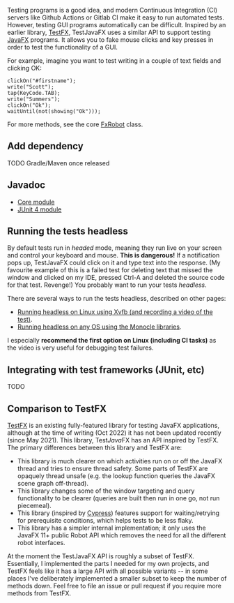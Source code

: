 Testing programs is a good idea, and modern Continuous Integration (CI) servers like Github Actions or Gitlab CI make it easy to run automated tests.  However, testing GUI programs automatically can be difficult.  Inspired by an earlier library, <a href="https://github.com/TestFX/TestFX">TestFX</a>, TestJavaFX uses a similar API to support testing <a href="https://openjfx.io/">JavaFX</a> programs.  It allows you to fake mouse clicks and key presses in order to test the functionality of a GUI.

For example, imagine you want to test writing in a couple of text fields and clicking OK:

    clickOn("#firstname");
    write("Scott");
    tap(KeyCode.TAB);
    write("Summers");
    clickOn("Ok");
    waitUntil(not(showing("Ok")));

For more methods, see the core <a href="/latest-testjavafx-core/org.testjavafx.core/org/testjavafx/FxRobot.html">FxRobot</a> class.

Add dependency
---

TODO Gradle/Maven once released

Javadoc
---

 * <a href="/latest-testjavafx-core/">Core module</a>
 * <a href="/latest-testjavafx-junit4/">JUnit 4 module</a>

Running the tests headless
---
By default tests run in *headed* mode, meaning they run live on your screen and control your keyboard and mouse.  **This is dangerous!**  If a notification pops up, TestJavaFX could click on it and type text into the response.  (My favourite example of this is a failed test for deleting text that missed the window and clicked on my IDE, pressed Ctrl-A and deleted the source code for that test.  Revenge!)  You probably want to run your tests *headless*.  

There are several ways to run the tests headless, described on other pages:

 - <a href="{% link running-with-xvfb.md %}">Running headless on Linux using Xvfb (and recording a video of the test)</a>.
 - <a href="{% link running-with-monocle.md %}">Running headless on any OS using the Monocle libraries</a>.

I especially **recommend the first option on Linux (including CI tasks)** as the video is very useful for debugging test failures.

Integrating with test frameworks (JUnit, etc)
---

TODO

Comparison to TestFX
---

<a href="https://github.com/TestFX/TestFX">TestFX</a> is an existing fully-featured library for testing JavaFX applications,
although at the time of writing (Oct 2022) it has not been updated recently
(since May 2021).  This library, Test*Java*FX has an API inspired by TestFX.  The primary
differences between this library and TestFX are:

* This library is much clearer on which activities run on or off the JavaFX
  thread and tries to ensure thread safety.  Some parts of TestFX are opaquely thread unsafe (e.g. the lookup function queries the JavaFX scene graph off-thread).
* This library changes some of the window targeting and query functionality to be
  clearer (queries are built then run in one go, not run piecemeal).
* This library (inspired by <a href="https://www.cypress.io/">Cypress</a>) features support for waiting/retrying for prerequisite conditions,
  which helps tests to be less flaky.
* This library has a simpler internal implementation; it only uses the JavaFX 11+ public Robot API
  which removes the need for all the different robot interfaces.

At the moment the TestJavaFX API is roughly a subset of TestFX.  Essentially, I implemented the parts I needed for my own projects, and TestFX feels like it has a large API with all possible variants -- in some places I've deliberately implemented a smaller subset to keep the number of methods down.  Feel free to file an issue or pull request if you require more methods from TestFX.
